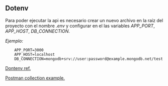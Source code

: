 ## Dotenv
Para poder ejecutar la api es necesario crear un nuevo archivo en la raíz del proyecto con el nombre _.env_ y configurar en el las variables *APP_PORT*, *APP_HOST*, *DB_CONNECTION*.

*Ejemplo:* 

```
    APP_PORT=3000
    APP_HOST=localhost
    DB_CONNECTION=mongodb+srv://user:password@example.mongodb.net/test
```

[Dontenv ref.](https://www.npmjs.com/package/dotenv)

[Postman collection example.](https://drive.google.com/file/d/1y2XnI3uKE3_i3mYUifcS0SEglqxlrJ7E/view?usp=sharing)